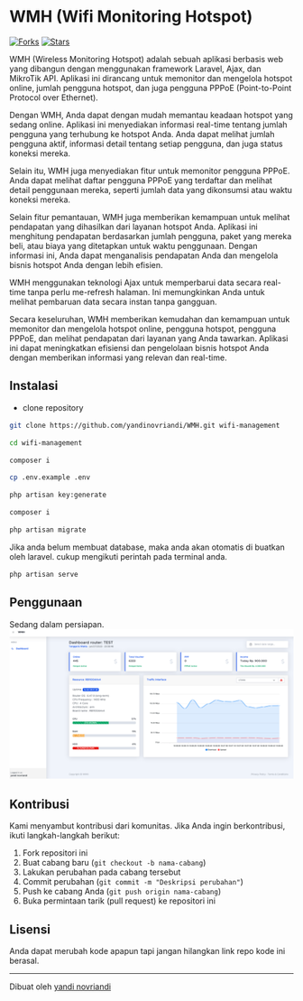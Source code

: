 # WMH (Wifi Monitoring Hotspot)

[![Forks](https://img.shields.io/badge/forks-44-blue)](https://github.com/yandinovriandi/WMH)
[![Stars](https://img.shields.io/badge/stars-13-yellow)](https://github.com/yandinovriandi/WMH)


WMH (Wireless Monitoring Hotspot) adalah sebuah aplikasi berbasis web yang dibangun dengan menggunakan framework Laravel, Ajax, dan MikroTik API. Aplikasi ini dirancang untuk memonitor dan mengelola hotspot online, jumlah pengguna hotspot, dan juga pengguna PPPoE (Point-to-Point Protocol over Ethernet).

Dengan WMH, Anda dapat dengan mudah memantau keadaan hotspot yang sedang online. Aplikasi ini menyediakan informasi real-time tentang jumlah pengguna yang terhubung ke hotspot Anda. Anda dapat melihat jumlah pengguna aktif, informasi detail tentang setiap pengguna, dan juga status koneksi mereka.

Selain itu, WMH juga menyediakan fitur untuk memonitor pengguna PPPoE. Anda dapat melihat daftar pengguna PPPoE yang terdaftar dan melihat detail penggunaan mereka, seperti jumlah data yang dikonsumsi atau waktu koneksi mereka.

Selain fitur pemantauan, WMH juga memberikan kemampuan untuk melihat pendapatan yang dihasilkan dari layanan hotspot Anda. Aplikasi ini menghitung pendapatan berdasarkan jumlah pengguna, paket yang mereka beli, atau biaya yang ditetapkan untuk waktu penggunaan. Dengan informasi ini, Anda dapat menganalisis pendapatan Anda dan mengelola bisnis hotspot Anda dengan lebih efisien.

WMH menggunakan teknologi Ajax untuk memperbarui data secara real-time tanpa perlu me-refresh halaman. Ini memungkinkan Anda untuk melihat pembaruan data secara instan tanpa gangguan.

Secara keseluruhan, WMH memberikan kemudahan dan kemampuan untuk memonitor dan mengelola hotspot online, pengguna hotspot, pengguna PPPoE, dan melihat pendapatan dari layanan yang Anda tawarkan. Aplikasi ini dapat meningkatkan efisiensi dan pengelolaan bisnis hotspot Anda dengan memberikan informasi yang relevan dan real-time.
 
## Instalasi 
- clone repository 
```bash
git clone https://github.com/yandinovriandi/WMH.git wifi-management
```
```bash
cd wifi-management
```
```bash
composer i
```
```bash
cp .env.example .env
```
```bash
php artisan key:generate
```
```bash
composer i
```
```bash
php artisan migrate
```
Jika anda belum membuat database, maka anda akan otomatis di buatkan oleh laravel. cukup mengikuti perintah pada terminal anda.
```bash
php artisan serve
```
## Penggunaan

Sedang dalam persiapan.
![dm.png](public%2Fassets%2Fimg%2Fdemo%2Fdm.png)

## Kontribusi

Kami menyambut kontribusi dari komunitas. Jika Anda ingin berkontribusi, ikuti langkah-langkah berikut:

1. Fork repositori ini
2. Buat cabang baru (`git checkout -b nama-cabang`)
3. Lakukan perubahan pada cabang tersebut
4. Commit perubahan (`git commit -m "Deskripsi perubahan"`)
5. Push ke cabang Anda (`git push origin nama-cabang`)
6. Buka permintaan tarik (pull request) ke repositori ini

## Lisensi

Anda dapat merubah kode apapun tapi jangan hilangkan link repo kode ini berasal.

---
Dibuat oleh [yandi novriandi](https://github.com/yandinovriandi)
